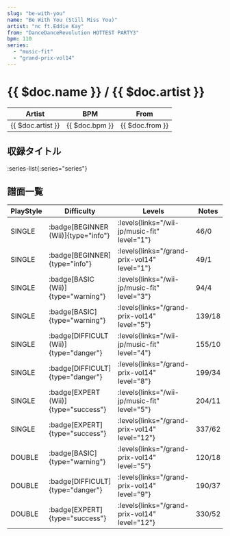 ```yaml
---
slug: "be-with-you"
name: "Be With You (Still Miss You)"
artist: "nc ft.Eddie Kay"
from: "DanceDanceRevolution HOTTEST PARTY3"
bpm: 110
series:
  - "music-fit"
  - "grand-prix-vol14"
---
```


# {{ $doc.name }} / {{ $doc.artist }}

|Artist|BPM|From|
|------|---|----|
|{{ $doc.artist }}|{{ $doc.bpm }}|{{ $doc.from }}|

## 収録タイトル

:series-list{:series="series"}

## 譜面一覧

|PlayStyle|Difficulty|Levels|Notes|Movie|
|---------|----------|------|-----|-----|
|SINGLE| :badge[BEGINNER (Wii)]{type="info"}| :levels{links="/wii-jp/music-fit" level="1"}|46/0||
|SINGLE| :badge[BEGINNER]{type="info"}| :levels{links="/grand-prix-vol14" level="1"}|49/1||
|SINGLE| :badge[BASIC (Wii)]{type="warning"}| :levels{links="/wii-jp/music-fit" level="3"}|94/4||
|SINGLE| :badge[BASIC]{type="warning"}| :levels{links="/grand-prix-vol14" level="5"}|139/18||
|SINGLE| :badge[DIFFICULT (Wii)]{type="danger"}| :levels{links="/wii-jp/music-fit" level="4"}|155/10||
|SINGLE| :badge[DIFFICULT]{type="danger"}| :levels{links="/grand-prix-vol14" level="8"}|199/34||
|SINGLE| :badge[EXPERT (Wii)]{type="success"}| :levels{links="/wii-jp/music-fit" level="5"}|204/11||
|SINGLE| :badge[EXPERT]{type="success"}| :levels{links="/grand-prix-vol14" level="12"}|337/62||
|DOUBLE| :badge[BASIC]{type="warning"}| :levels{links="/grand-prix-vol14" level="5"}|120/18||
|DOUBLE| :badge[DIFFICULT]{type="danger"}| :levels{links="/grand-prix-vol14" level="9"}|190/37||
|DOUBLE| :badge[EXPERT]{type="success"}| :levels{links="/grand-prix-vol14" level="12"}|330/52||
